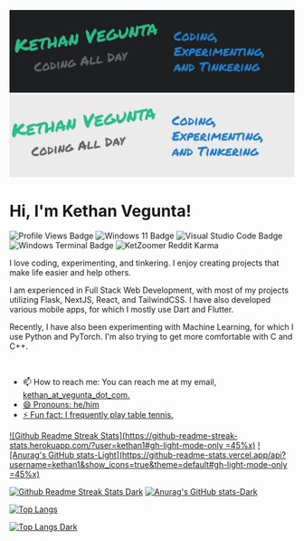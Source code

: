 ![Header Dark](./header-dark.png#gh-dark-mode-only)
![Header Light](./header-light.png#gh-light-mode-only)

# Hi, I'm Kethan Vegunta!

![Profile Views Badge](https://komarev.com/ghpvc/?username=kethan1&color=blue) 
![Windows 11 Badge](https://img.shields.io/badge/OS-Windows_11-informational?logo=windows11&logoColor=blue&color=0C7DBE)
![Visual Studio Code Badge](https://img.shields.io/badge/Editor-VS_Code-informational?logo=visual-studio-code&logoColor=blue&color=0C7DBE)
![Windows Terminal Badge](https://img.shields.io/badge/Shell-Windows_Terminal-informational?logo=windows-terminal&logoColor=blue&color=0C7DBE)
![KetZoomer Reddit Karma](https://img.shields.io/reddit/user-karma/combined/KetZoomer)

I love coding, experimenting, and tinkering. I enjoy creating projects that make life easier and help others.

I am experienced in Full Stack Web Development, with most of my projects utilizing Flask, NextJS, React, and TailwindCSS.
I have also developed various mobile apps, for which I mostly use Dart and Flutter. 

Recently, I have also been experimenting with Machine Learning, for which I use Python and PyTorch. I'm also trying to get more comfortable with C and C++.

<!--
**kethan1/kethan1** is a ✨ _special_ ✨ repository because its `README.md` (this file) appears on your GitHub profile.

Here are some ideas to get you started:

- 🔭 I’m currently working on ...
- 🌱 I’m currently learning ...
- 👯 I’m looking to collaborate on ...
- 🤔 I’m looking for help with ...
- 💬 Ask me about ...
- 📫 How to reach me: ...
- 😄 Pronouns: ...
- ⚡ Fun fact: ...
-->
<br>

- 📫 How to reach me: You can reach me at my email, <a href="mailto:kethan@vegunta.com">kethan_at_vegunta_dot_com.
- 😄 Pronouns: he/him
- ⚡ Fun fact: I frequently play table tennis.

[![Github Readme Streak Stats](https://github-readme-streak-stats.herokuapp.com/?user=kethan1#gh-light-mode-only =45%x)](https://github-readme-streak-stats.herokuapp.com/?user=kethan1#gh-light-mode-only) [![Anurag's GitHub stats-Light](https://github-readme-stats.vercel.app/api?username=kethan1&show_icons=true&theme=default#gh-light-mode-only =45%x)](https://github.com/anuraghazra/github-readme-stats#gh-light-mode-only)

[![Github Readme Streak Stats Dark](https://github-readme-streak-stats.herokuapp.com/?user=kethan1&theme=dark#gh-dark-mode-only)](https://github.com/DenverCoder1/github-readme-streak-stats/#gh-dark-mode-only) [![Anurag's GitHub stats-Dark](https://github-readme-stats.vercel.app/api?username=kethan1&show_icons=true&theme=dark#gh-dark-mode-only)](https://github.com/anuraghazra/github-readme-stats#gh-dark-mode-only)

[![Top Langs](https://github-readme-stats.vercel.app/api/top-langs/?username=kethan1&layout=compact&theme=default#gh-light-mode-only)](https://github-readme-stats.vercel.app/api/top-langs/?username=kethan1&layout=compact&theme=default#gh-light-mode-only)

[![Top Langs Dark](https://github-readme-stats.vercel.app/api/top-langs/?username=kethan1&layout=compact&theme=dark#gh-dark-mode-only)](https://github-readme-stats.vercel.app/api/top-langs/?username=kethan1&layout=compact&theme=dark#gh-dark-mode-only)

